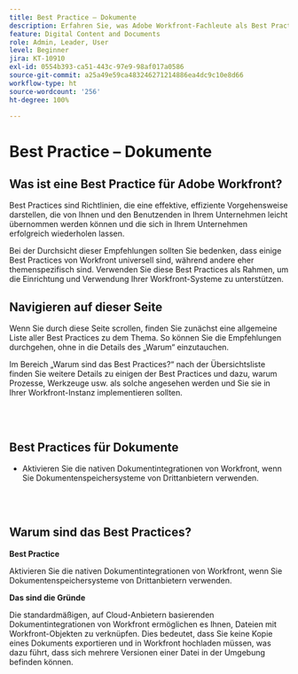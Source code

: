 ```yaml
---
title: Best Practice – Dokumente
description: Erfahren Sie, was Adobe Workfront-Fachleute als Best Practices für das Einrichten, Verwalten und Verwenden von Dokumenten in Workfront empfehlen.
feature: Digital Content and Documents
role: Admin, Leader, User
level: Beginner
jira: KT-10910
exl-id: 0554b393-ca51-443c-97e9-98af017a0586
source-git-commit: a25a49e59ca483246271214886ea4dc9c10e8d66
workflow-type: ht
source-wordcount: '256'
ht-degree: 100%

---
```


# Best Practice – Dokumente

## Was ist eine Best Practice für Adobe Workfront?

Best Practices sind Richtlinien, die eine effektive, effiziente Vorgehensweise darstellen, die von Ihnen und den Benutzenden in Ihrem Unternehmen leicht übernommen werden können und die sich in Ihrem Unternehmen erfolgreich wiederholen lassen.

Bei der Durchsicht dieser Empfehlungen sollten Sie bedenken, dass einige Best Practices von Workfront universell sind, während andere eher themenspezifisch sind. Verwenden Sie diese Best Practices als Rahmen, um die Einrichtung und Verwendung Ihrer Workfront-Systeme zu unterstützen.

## Navigieren auf dieser Seite

Wenn Sie durch diese Seite scrollen, finden Sie zunächst eine allgemeine Liste aller Best Practices zu dem Thema. So können Sie die Empfehlungen durchgehen, ohne in die Details des „Warum“ einzutauchen.

Im Bereich „Warum sind das Best Practices?“ nach der Übersichtsliste finden Sie weitere Details zu einigen der Best Practices und dazu, warum Prozesse, Werkzeuge usw. als solche angesehen werden und Sie sie in Ihrer Workfront-Instanz implementieren sollten.

</br>
</br>

## Best Practices für Dokumente

* Aktivieren Sie die nativen Dokumentintegrationen von Workfront, wenn Sie Dokumentenspeichersysteme von Drittanbietern verwenden.

</br>
</br>

## Warum sind das Best Practices?

**Best Practice**

Aktivieren Sie die nativen Dokumentintegrationen von Workfront, wenn Sie Dokumentenspeichersysteme von Drittanbietern verwenden.

**Das sind die Gründe**

Die standardmäßigen, auf Cloud-Anbietern basierenden Dokumentintegrationen von Workfront ermöglichen es Ihnen, Dateien mit Workfront-Objekten zu verknüpfen. Dies bedeutet, dass Sie keine Kopie eines Dokuments exportieren und in Workfront hochladen müssen, was dazu führt, dass sich mehrere Versionen einer Datei in der Umgebung befinden können.
